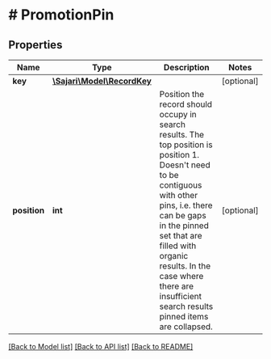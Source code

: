 # # PromotionPin

## Properties

| Name         | Type                                        | Description                                                                                                                                                                                                                                                                                                | Notes      |
| ------------ | ------------------------------------------- | ---------------------------------------------------------------------------------------------------------------------------------------------------------------------------------------------------------------------------------------------------------------------------------------------------------- | ---------- |
| **key**      | [**\Sajari\Model\RecordKey**](RecordKey.md) |                                                                                                                                                                                                                                                                                                            | [optional] |
| **position** | **int**                                     | Position the record should occupy in search results. The top position is position 1. Doesn&#39;t need to be contiguous with other pins, i.e. there can be gaps in the pinned set that are filled with organic results. In the case where there are insufficient search results pinned items are collapsed. | [optional] |

[[Back to Model list]](../../README.md#models) [[Back to API list]](../../README.md#endpoints) [[Back to README]](../../README.md)
